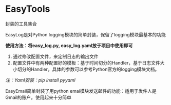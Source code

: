 # EasyTools
封装的工具集合

EasyLog是对Python logging模块的简单封装，保留了logging模块最基本的功能

**使用方法：将easy_log.py, easy_log.yaml放于项目中使用即可**

1. 通过修改配置文件，来定制日志的输出文件
2. 配置文件中有两种配置好的模板：基于时间切分的Handler，基于日志文件大小切分的Handler。具体的参数可以参考Python官方的logging模块文档。

*注：Yaml安装：pip install pyyaml*


EasyEmail简单封装了用python emai模块发送邮件的功能：适用于发件人是Gmail的账户。使用起来十分简单

